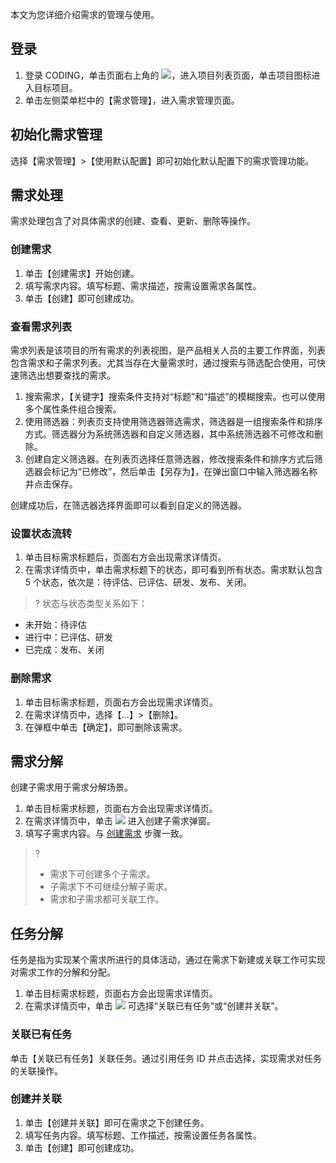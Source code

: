 本文为您详细介绍需求的管理与使用。

## 登录
1. 登录 CODING，单击页面右上角的 <img src ="https://main.qcloudimg.com/raw/7531b01c25014beb2754277107fc4ab1.png" style ="margin:0">，进入项目列表页面，单击项目图标进入目标项目。
2. 单击左侧菜单栏中的【需求管理】，进入需求管理页面。

## 初始化需求管理
选择【需求管理】>【使用默认配置】即可初始化默认配置下的需求管理功能。

## 需求处理
需求处理包含了对具体需求的创建、查看、更新、删除等操作。
<span id = "build"></span>
### 创建需求
1. 单击【创建需求】开始创建。
2. 填写需求内容。填写标题、需求描述，按需设置需求各属性。
3. 单击【创建】即可创建成功。

### 查看需求列表
需求列表是该项目的所有需求的列表视图，是产品相关人员的主要工作界面，列表包含需求和子需求列表。尤其当存在大量需求时，通过搜索与筛选配合使用，可快速筛选出想要查找的需求。
1. 搜索需求，【关键字】搜索条件支持对“标题”和“描述”的模糊搜索。也可以使用多个属性条件组合搜索。
2. 使用筛选器：列表页支持使用筛选器筛选需求，筛选器是一组搜索条件和排序方式。筛选器分为系统筛选器和自定义筛选器，其中系统筛选器不可修改和删除。
3. 创建自定义筛选器。在列表页选择任意筛选器，修改搜索条件和排序方式后筛选器会标记为“已修改”，然后单击【另存为】，在弹出窗口中输入筛选器名称并点击保存。

创建成功后，在筛选器选择界面即可以看到自定义的筛选器。

### 设置状态流转
1. 单击目标需求标题后，页面右方会出现需求详情页。
2. 在需求详情页中，单击需求标题下的状态，即可看到所有状态。需求默认包含 5 个状态，依次是：待评估、已评估、研发、发布、关闭。

>? 状态与状态类型关系如下：
- 未开始：待评估
- 进行中：已评估、研发
- 已完成：发布、关闭

### 删除需求
1. 单击目标需求标题，页面右方会出现需求详情页。
2. 在需求详情页中，选择【...】>【删除】。
3. 在弹框中单击【确定】，即可删除该需求。


## 需求分解

创建子需求用于需求分解场景。
1. 单击目标需求标题，页面右方会出现需求详情页。
2. 在需求详情页中，单击 <img src ="https://main.qcloudimg.com/raw/3c737efe601202988b41bace40899ff0.png" style ="margin:0"> 进入创建子需求弹窗。
2. 填写子需求内容。与 [创建需求](#build) 步骤一致。
>?
>- 需求下可创建多个子需求。
>- 子需求下不可继续分解子需求。
>- 需求和子需求都可关联工作。

## 任务分解

任务是指为实现某个需求所进行的具体活动，通过在需求下新建或关联工作可实现对需求工作的分解和分配。
1. 单击目标需求标题，页面右方会出现需求详情页。
2. 在需求详情页中，单击 <img src ="https://main.qcloudimg.com/raw/49d733ed8975fe898698c422e3e60a33.png" style ="margin:0"> 可选择“关联已有任务”或“创建并关联”。

### 关联已有任务
单击【关联已有任务】关联任务。通过引用任务 ID 并点击选择，实现需求对任务的关联操作。

### 创建并关联
1. 单击【创建并关联】即可在需求之下创建任务。
2. 填写任务内容。填写标题、工作描述，按需设置任务各属性。
3. 单击【创建】即可创建成功。





